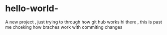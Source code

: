 # hello-world-
A new project , just trying to through how git hub works 
hi there , this is past me chceking how braches work with commiting changes 
